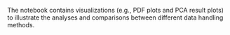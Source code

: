The notebook contains visualizations (e.g., PDF plots and PCA result plots) to illustrate the analyses and comparisons between different data handling methods. ​
